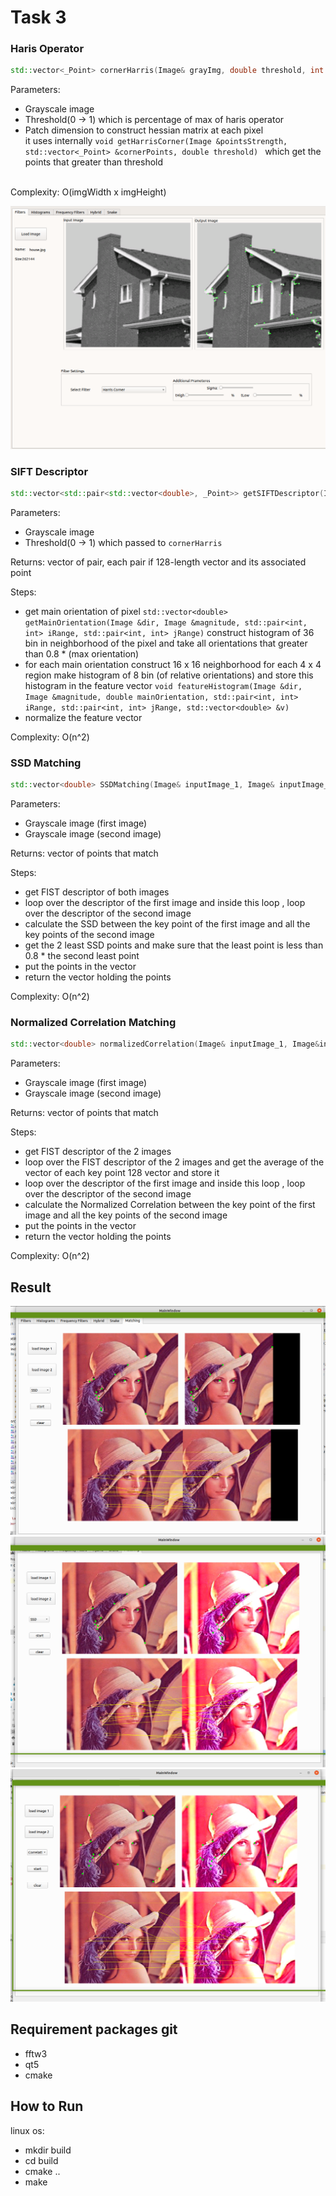 # Task 3
### Haris Operator
```c++
std::vector<_Point> cornerHarris(Image& grayImg, double threshold, int patchDim = 3)
```
Parameters:
* Grayscale image
* Threshold(0 -> 1) which is percentage of max of haris operator
* Patch dimension to construct hessian matrix at each pixel<br>
it uses internally ```void getHarrisCorner(Image &pointsStrength, std::vector<_Point> &cornerPoints, double threshold) ```
which get the points that greater than threshold
<br>
Complexity: O(imgWidth x imgHeight)
  
![](images/image1.png)

### SIFT Descriptor
```c++
std::vector<std::pair<std::vector<double>, _Point>> getSIFTDescriptor(Image &inputImg, float threshold = 0.01)
```
Parameters: 
* Grayscale image
* Threshold(0 -> 1) which passed to `cornerHarris`

Returns: 
vector of pair, each pair if 128-length vector and its associated point

Steps:
* get main orientation of pixel `std::vector<double>
  getMainOrientation(Image &dir, Image &magnitude, std::pair<int, int> iRange, std::pair<int, int> jRange)` 
  construct histogram of 36 bin in neighborhood of the pixel and take all orientations that greater than 0.8 * (max orientation)
* for each main orientation construct 16 x 16 neighborhood for each 4 x 4 region make histogram of 8 bin (of relative orientations) and store this histogram in the feature vector
 `void featureHistogram(Image &dir, Image &magnitude, double mainOrientation, std::pair<int, int> iRange, std::pair<int, int> jRange, std::vector<double> &v)`
* normalize the feature vector

Complexity: O(n^2)

### SSD Matching
```c++
std::vector<double> SSDMatching(Image& inputImage_1, Image& inputImage_2);
```
Parameters:
* Grayscale image (first image)
* Grayscale image (second image)

Returns:
vector of points that match

Steps:
* get FIST descriptor of both images
* loop over the descriptor of the first image and  inside this loop 
  , loop over the descriptor of the second image
* calculate the SSD between the key point of the first image and all the key points 
  of the second image
* get the 2 least SSD points and make sure that the least point is less than 0.8 * the second least point 
* put the points in the vector
* return the vector holding the points

Complexity: O(n^2)

### Normalized Correlation Matching
```c++
std::vector<double> normalizedCorrelation(Image& inputImage_1, Image&inputImage_2);
```
Parameters:
* Grayscale image (first image)
* Grayscale image (second image)

Returns:
vector of points that match

Steps:
* get FIST descriptor of the 2 images
* loop over the FIST descriptor of the 2 images and get the average of the vector of each key point 128 vector and store it
* loop over the descriptor of the first image and  inside this loop
  , loop over the descriptor of the second image
* calculate the Normalized Correlation between the key point of the first image and all the key points
  of the second image
* put the points in the vector
* return the vector holding the points

Complexity: O(n^2)

## Result
![](images/image2.png)
![](images/image3.png)
![](images/image4.png)
## Requirement packages git
* fftw3
* qt5
* cmake

## How to Run
linux os:
* mkdir build
* cd build 
* cmake ..
* make 

